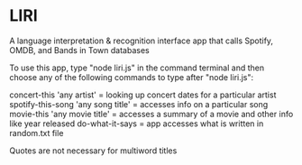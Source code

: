 # LIRI
A language interpretation &amp; recognition interface app that calls Spotify, OMDB, and Bands in Town databases

To use this app, type "node liri.js" in the command terminal and then choose any of the following commands to type after "node liri.js":

concert-this 'any artist' =  looking up concert dates for a particular artist
spotify-this-song 'any song title' =  accesses info on a particular song
movie-this 'any movie title' =  accesses a summary of a movie and other info like year released
do-what-it-says = app accesses what is written in random.txt file

Quotes are not necessary for multiword titles